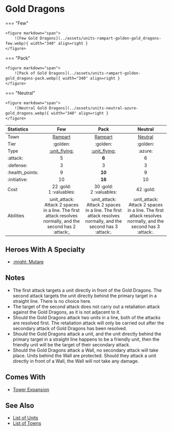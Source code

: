 # Gold Dragons

=== "Few"

    <figure markdown="span">
        ![Few Gold Dragons](../assets/units-rampart-golden-gold_dragons-few.webp){ width="340" align=right }
    </figure>

=== "Pack"

    <figure markdown="span">
        ![Pack of Gold Dragons](../assets/units-rampart-golden-gold_dragons-pack.webp){ width="340" align=right }
    </figure>

=== "Neutral"

    <figure markdown="span">
        ![Neutral Gold Dragons](../assets/units-neutral-azure-gold_dragons.webp){ width="340" align=right }
    </figure>


| Statistics | Few | Pack | Neutral |
| :--- | :---: | :---: | :---: |
| Town | [Rampart](../towns/rampart.md) | [Rampart](../towns/rampart.md) | [Neutral](../towns/neutral.md) |
| Tier | :golden: | :golden: | :golden: |
| Type | [:unit_flying:](../keywords/flying_unit.md) | [:unit_flying:](../keywords/flying_unit.md) | :azure: |
| :attack: | 5 | **6** | 6 |
| :defense: | 3 | 3 | 3 |
| :health_points: | 9 | **10** | 9 |
| :initiative: | 10 | **16** | 10 |
| Cost | 22 :gold:<br>1 :valuables: | 30 :gold:<br>2 :valuables: | 42 :gold: |
| Abilities | :unit_attack: Attack 2 spaces in a line. The first attack resolves normally, and the second has 2 :attack:, | :unit_attack: Attack 2 spaces in a line. The first attack resolves normally, and the second has 3 :attack:. | :unit_attack: Attack 2 spaces in a line. The first attack resolves normally, and the second has 3 :attack:. |


## Heroes With A Specialty

- [:might: Mutare](../heroes/mutare.md#specialty)


## Notes

- The first attack targets a unit directly in front of the Gold Dragons. The second attack targets the unit directly behind the primary target in a straight line. There is no choice here.
- The target of the second attack does not carry out a retaliation attack against the Gold Dragons, as it is not adjacent to it.
- Should the Gold Dragons attack two units in a line, both of the attacks are resolved first. The retaliation attack will only be carried out after the secondary attack of Gold Dragons has been resolved.
- Should the Gold Dragons attack a unit, and the unit directly behind the primary target in a straight line happens to be a friendly unit, then the friendly unit will be the target of their secondary attack.
- Should the Gold Dragons attack a Wall, no secondary attack will take place. Units behind the Wall are protected. Should they attack a unit directly in front of a Wall, the Wall will not take any damage.


## Comes With

- [Tower Expansion](../content/tower_expansion.md)


## See Also

- [List of Units](index.md)
- [List of Towns](../towns/index.md)